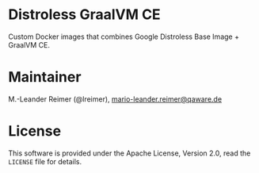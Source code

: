 # Distroless GraalVM CE

Custom Docker images that combines Google Distroless Base Image + GraalVM CE.

# Maintainer

M.-Leander Reimer (@lreimer), <mario-leander.reimer@qaware.de>

# License

This software is provided under the Apache License, Version 2.0, read the `LICENSE` file for details.
